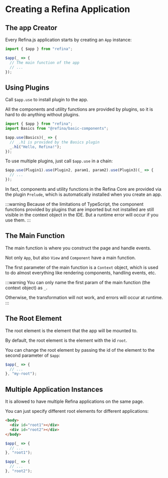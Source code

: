 # Creating a Refina Application

## The app Creator

Every Refina.js application starts by creating an `App` instance:

```ts
import { $app } from "refina";

$app(_ => {
  // The main function of the app
  // ...
});
```

## Using Plugins

Call `$app.use` to install plugin to the app.

All the components and utility functions are provided by plugins, so it is hard to do anything without plugins.

```ts
import { $app } from "refina";
import Basics from "@refina/basic-components";

$app.use(Basics)(_ => {
  // _.h1 is provided by the Basics plugin
  _.h1("Hello, Refina!");
});
```

To use multiple plugins, just call `$app.use` in a chain:

```ts
$app.use(Plugin1).use(Plugin2, param1, param2).use(Plugin3)(_ => {
  // ...
});
```

In fact, components and utility functions in the Refina Core are provided via the plugin `Prelude`, which is automatically installed when you create an app.

:::warning
Because of the limitations of TypeScript, the component functions provided by plugins that are imported but not installed are still visible in the context object in the IDE. But a runtime error will occur if you use them.
:::

## The Main Function

The main function is where you construct the page and handle events.

Not only `App`, but also `View` and `Component` have a main function.

The first parameter of the main function is a `Context` object, which is used to do almost everything like rendering components, handling events, etc.

:::warning
You can only name the first param of the main function (the context object) as `_`.

Otherwise, the transformation will not work, and errors will occur at runtime.
:::

## The Root Element

The root element is the element that the app will be mounted to.

By default, the root element is the element with the id `root`.

You can change the root element by passing the id of the element to the second parameter of `$app`:

```ts
$app(_ => {
  // ...
}, "my-root");
```

## Multiple Application Instances

It is allowed to have multiple Refina applications on the same page.

You can just specify different root elements for different applications:

```html
<body>
  <div id="root1"></div>
  <div id="root2"></div>
</body>
```

```ts
$app(_ => {
  // ...
}, "root1");

$app(_ => {
  // ...
}, "root2");
```
